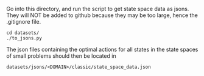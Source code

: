 Go into this directory, and run the script to get state space data as jsons. They will NOT be added to github because they may be too large, hence the .gitignore file.

    cd datasets/
    ./to_jsons.py

The json files containing the optimal actions for all states in the state spaces of small problems should then be located in 

    datasets/jsons/<DOMAIN>/classic/state_space_data.json
